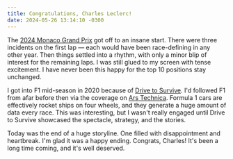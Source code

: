 ```yaml
---
title: Congratulations, Charles Leclerc!
date: 2024-05-26 13:14:10 -0300
---
```


The [2024 Monaco Grand Prix](https://en.wikipedia.org/wiki/2024_Monaco_Grand_Prix) got off to an insane start. There were three incidents on the first lap — each would have been race-defining in any other year. Then things settled into a rhythm, with only a minor blip of interest for the remaining laps. I was still glued to my screen with tense excitement. I have never been this happy for the top 10 positions stay unchanged.

I got into F1 mid-season in 2020 because of [Drive to Survive](https://en.wikipedia.org/wiki/Formula_1:_Drive_to_Survive). I'd followed F1 from afar before then via the coverage on [Ars Technica](https://arstechnica.com/tag/formula-1/). Formula 1 cars are effectively rocket ships on four wheels, and they generate a huge amount of data every race. This was interesting, but I wasn't really engaged until Drive to Survive showcased the spectacle, strategy, and the stories.

Today was the end of a huge storyline. One filled with disappointment and heartbreak. I'm glad it was a happy ending. Congrats, Charles! It's been a long time coming, and it's well deserved.
